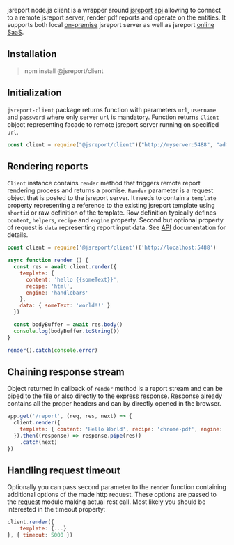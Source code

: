 
jsreport node.js client is a wrapper around [jsreport api](https://jsreport.net/learn/api) allowing to connect to a remote jsreport server, render pdf reports and operate on the entities. It supports both local [on-premise](https://jsreport.net/on-prem) jsreport server as well as jsreport [online SaaS](https://jsreport.net/online).

## Installation
> npm install @jsreport/client

## Initialization

`jsreport-client` package returns function with parameters `url`, `username` and `password` where only server `url` is mandatory. Function returns `Client` object representing facade to remote jsreport server running on specified `url`.

```js
const client = require("@jsreport/client")("http://myserver:5488", "admin", "mypassword")
```

## Rendering reports
`Client` instance contains `render` method that triggers remote report rendering process and returns a promise. `Render` parameter is a request object that is posted to the jsreport server. It needs to contain a `template` property representing a reference to the existing jsreport template using `shortid` or raw definition of the template. Row definition typically defines `content`, `helpers`, `recipe` and `engine` property. Second but optional property of request is `data` representing report input data. See [API](https://jsreport.net/learn/api) documentation for details.

```js
const client = require('@jsreport/client')('http://localhost:5488')

async function render () {
  const res = await client.render({
    template: {
      content: 'hello {{someText}}',
      recipe: 'html',
      engine: 'handlebars'
    },
    data: { someText: 'world!!' }
  })

  const bodyBuffer = await res.body()
  console.log(bodyBuffer.toString())
}

render().catch(console.error)
```

## Chaining response stream
Object returned in callback of `render` method is a report stream and can be piped to the file or also directly to the [express](http://expressjs.com) response. Response already contains all the proper headers and can by directly opened in the browser.
```js
app.get('/report', (req, res, next) => {
  client.render({
    template: { content: 'Hello World', recipe: 'chrome-pdf', engine: 'none' }
  }).then((response) => response.pipe(res))
    .catch(next)
})
```

## Handling request timeout

Optionally you can pass second parameter to the `render` function containing additional options of the made http request. These options are passed to the [request](https://github.com/request/request) module making actual rest call.  Most likely you should be interested in the timeout property:

```js
client.render({
    template: {...}
}, { timeout: 5000 })
```
